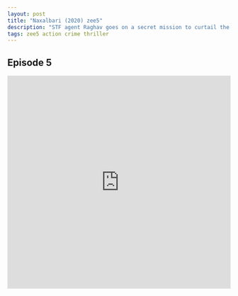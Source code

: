 ```yaml
---
layout: post
title: "Naxalbari (2020) zee5"
description: "STF agent Raghav goes on a secret mission to curtail the revival of a naxal uprising in Gadchiroli. But the war becomes too personal as he digs deeper and tries to uncover the larger plan of the uprising. "
tags: zee5 action crime thriller
---
```



## Episode 5

<div class="responsive-container">
<iframe src="https://drive.google.com/file/d/1obAE-O5MjRaFs8FDgFSAww-hd10B-mvB/preview" frameborder="0" marginwidth="0" marginheight="0" scrolling="NO" width="100%" height="480" allowfullscreen=""></iframe>
<div style="width: 80px; height: 80px; position: absolute; opacity: 0; right: 0px; top: 0px;"> </div></div>